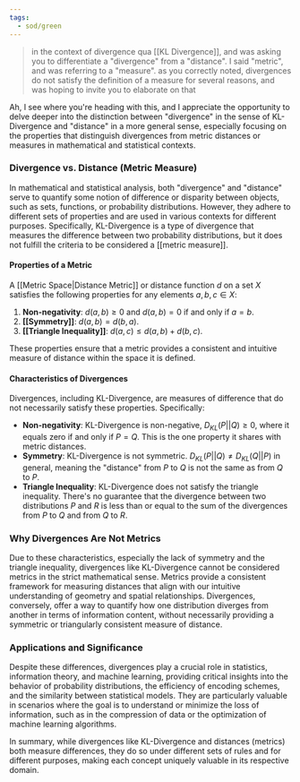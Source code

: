 ```yaml
---
tags:
  - sod/green
---
```

> in the context of divergence qua [[KL Divergence]], and was asking you to differentiate a "divergence" from a "distance". I said "metric", and was referring to a "measure". as you correctly noted, divergences do not satisfy the definition of a measure for several reasons, and was hoping to invite you to elaborate on that

Ah, I see where you're heading with this, and I appreciate the opportunity to delve deeper into the distinction between "divergence" in the sense of KL-Divergence and "distance" in a more general sense, especially focusing on the properties that distinguish divergences from metric distances or measures in mathematical and statistical contexts.

### Divergence vs. Distance (Metric Measure)

In mathematical and statistical analysis, both "divergence" and "distance" serve to quantify some notion of difference or disparity between objects, such as sets, functions, or probability distributions. However, they adhere to different sets of properties and are used in various contexts for different purposes. Specifically, KL-Divergence is a type of divergence that measures the difference between two probability distributions, but it does not fulfill the criteria to be considered a [[metric measure]].

#### Properties of a Metric

A [[Metric Space|Distance Metric]] or distance function $d$ on a set $X$ satisfies the following properties for any elements $a, b, c \in X$:

1. **Non-negativity**: $d(a, b) \geq 0$ and $d(a, b) = 0$ if and only if $a = b$.
2. **[[Symmetry]]**: $d(a, b) = d(b, a)$.
3. **[[Triangle Inequality]]**: $d(a, c) \leq d(a, b) + d(b, c)$.

These properties ensure that a metric provides a consistent and intuitive measure of distance within the space it is defined.

#### Characteristics of Divergences

Divergences, including KL-Divergence, are measures of difference that do not necessarily satisfy these properties. Specifically:

- **Non-negativity**: KL-Divergence is non-negative, $D_{KL}(P || Q) \geq 0$, where it equals zero if and only if $P = Q$. This is the one property it shares with metric distances.
- **Symmetry**: KL-Divergence is not symmetric. $D_{KL}(P || Q) \neq D_{KL}(Q || P)$ in general, meaning the "distance" from $P$ to $Q$ is not the same as from $Q$ to $P$.
- **Triangle Inequality**: KL-Divergence does not satisfy the triangle inequality. There's no guarantee that the divergence between two distributions $P$ and $R$ is less than or equal to the sum of the divergences from $P$ to $Q$ and from $Q$ to $R$.

### Why Divergences Are Not Metrics

Due to these characteristics, especially the lack of symmetry and the triangle inequality, divergences like KL-Divergence cannot be considered metrics in the strict mathematical sense. Metrics provide a consistent framework for measuring distances that align with our intuitive understanding of geometry and spatial relationships. Divergences, conversely, offer a way to quantify how one distribution diverges from another in terms of information content, without necessarily providing a symmetric or triangularly consistent measure of distance.

### Applications and Significance

Despite these differences, divergences play a crucial role in statistics, information theory, and machine learning, providing critical insights into the behavior of probability distributions, the efficiency of encoding schemes, and the similarity between statistical models. They are particularly valuable in scenarios where the goal is to understand or minimize the loss of information, such as in the compression of data or the optimization of machine learning algorithms.

In summary, while divergences like KL-Divergence and distances (metrics) both measure differences, they do so under different sets of rules and for different purposes, making each concept uniquely valuable in its respective domain.
